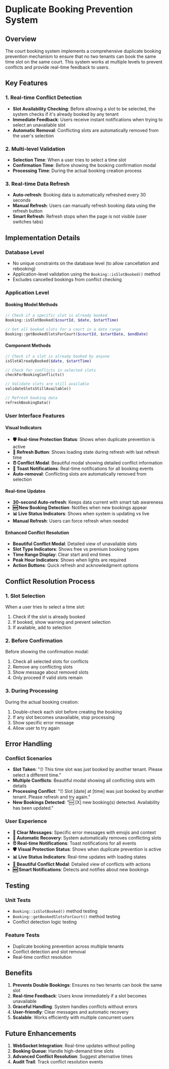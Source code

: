 # Duplicate Booking Prevention System

## Overview

The court booking system implements a comprehensive duplicate booking prevention mechanism to ensure that no two tenants can book the same time slot on the same court. This system works at multiple levels to prevent conflicts and provide real-time feedback to users.

## Key Features

### 1. Real-time Conflict Detection
- **Slot Availability Checking**: Before allowing a slot to be selected, the system checks if it's already booked by any tenant
- **Immediate Feedback**: Users receive instant notifications when trying to select an unavailable slot
- **Automatic Removal**: Conflicting slots are automatically removed from the user's selection

### 2. Multi-level Validation
- **Selection Time**: When a user tries to select a time slot
- **Confirmation Time**: Before showing the booking confirmation modal
- **Processing Time**: During the actual booking creation process

### 3. Real-time Data Refresh
- **Auto-refresh**: Booking data is automatically refreshed every 30 seconds
- **Manual Refresh**: Users can manually refresh booking data using the refresh button
- **Smart Refresh**: Refresh stops when the page is not visible (user switches tabs)

## Implementation Details

### Database Level
- No unique constraints on the database level (to allow cancellation and rebooking)
- Application-level validation using the `Booking::isSlotBooked()` method
- Excludes cancelled bookings from conflict checking

### Application Level

#### Booking Model Methods
```php
// Check if a specific slot is already booked
Booking::isSlotBooked($courtId, $date, $startTime)

// Get all booked slots for a court in a date range
Booking::getBookedSlotsForCourt($courtId, $startDate, $endDate)
```

#### Component Methods
```php
// Check if a slot is already booked by anyone
isSlotAlreadyBooked($date, $startTime)

// Check for conflicts in selected slots
checkForBookingConflicts()

// Validate slots are still available
validateSlotsStillAvailable()

// Refresh booking data
refreshBookingData()
```

### User Interface Features

#### Visual Indicators
- **🛡️ Real-time Protection Status**: Shows when duplicate prevention is active
- **🔄 Refresh Button**: Shows loading state during refresh with last refresh time
- **⏰ Conflict Modal**: Beautiful modal showing detailed conflict information
- **🎯 Toast Notifications**: Real-time notifications for all booking events
- **Auto-removal**: Conflicting slots are automatically removed from selection

#### Real-time Updates
- **30-second Auto-refresh**: Keeps data current with smart tab awareness
- **🆕 New Booking Detection**: Notifies when new bookings appear
- **📊 Live Status Indicators**: Shows when system is updating vs live
- **Manual Refresh**: Users can force refresh when needed

#### Enhanced Conflict Resolution
- **Beautiful Conflict Modal**: Detailed view of unavailable slots
- **Slot Type Indicators**: Shows free vs premium booking types
- **Time Range Display**: Clear start and end times
- **Peak Hour Indicators**: Shows when lights are required
- **Action Buttons**: Quick refresh and acknowledgment options

## Conflict Resolution Process

### 1. Slot Selection
When a user tries to select a time slot:
1. Check if the slot is already booked
2. If booked, show warning and prevent selection
3. If available, add to selection

### 2. Before Confirmation
Before showing the confirmation modal:
1. Check all selected slots for conflicts
2. Remove any conflicting slots
3. Show message about removed slots
4. Only proceed if valid slots remain

### 3. During Processing
During the actual booking creation:
1. Double-check each slot before creating the booking
2. If any slot becomes unavailable, stop processing
3. Show specific error message
4. Allow user to try again

## Error Handling

### Conflict Scenarios
- **Slot Taken**: "⏰ This time slot was just booked by another tenant. Please select a different time."
- **Multiple Conflicts**: Beautiful modal showing all conflicting slots with details
- **Processing Conflict**: "⏰ Slot [date] at [time] was just booked by another tenant. Please refresh and try again."
- **New Bookings Detected**: "🆕 [X] new booking(s) detected. Availability has been updated."

### User Experience
- **🎯 Clear Messages**: Specific error messages with emojis and context
- **🔄 Automatic Recovery**: System automatically removes conflicting slots
- **⏰ Real-time Notifications**: Toast notifications for all events
- **🛡️ Visual Protection Status**: Shows when duplicate prevention is active
- **📊 Live Status Indicators**: Real-time updates with loading states
- **🎨 Beautiful Conflict Modal**: Detailed view of conflicts with actions
- **🆕 Smart Notifications**: Detects and notifies about new bookings

## Testing

### Unit Tests
- `Booking::isSlotBooked()` method testing
- `Booking::getBookedSlotsForCourt()` method testing
- Conflict detection logic testing

### Feature Tests
- Duplicate booking prevention across multiple tenants
- Conflict detection and slot removal
- Real-time conflict resolution

## Benefits

1. **Prevents Double Bookings**: Ensures no two tenants can book the same slot
2. **Real-time Feedback**: Users know immediately if a slot becomes unavailable
3. **Graceful Handling**: System handles conflicts without errors
4. **User-friendly**: Clear messages and automatic recovery
5. **Scalable**: Works efficiently with multiple concurrent users

## Future Enhancements

1. **WebSocket Integration**: Real-time updates without polling
2. **Booking Queue**: Handle high-demand time slots
3. **Advanced Conflict Resolution**: Suggest alternative times
4. **Audit Trail**: Track conflict resolution events
